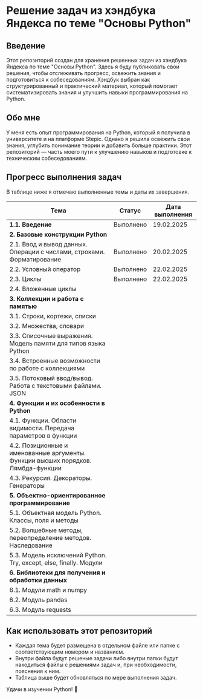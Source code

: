 # Решение задач из хэндбука Яндекса по теме "Основы Python"

## Введение

Этот репозиторий создан для хранения решенных задач из хэндбука Яндекса по теме "Основы Python". Здесь я буду публиковать свои решения, чтобы отслеживать прогресс, освежить знания и подготовиться к собеседованиям. Хэндбук выбран как структурированный и практический материал, который помогает систематизировать знания и улучшить навыки программирования на Python.

## Обо мне

У меня есть опыт программирования на Python, который я получила в университете и на платформе Stepic. Однако я решила освежить свои знания, углубить понимание теории и добавить больше практики. Этот репозиторий — часть моего пути к улучшению навыков и подготовке к техническим собеседованиям.

## Прогресс выполнения задач

В таблице ниже я отмечаю выполненные темы и даты их завершения.

| Тема                                                                 | Статус       | Дата выполнения |
|----------------------------------------------------------------------|--------------|-----------------|
| **1.1. Введение**                                                    | Выполнено    | 19.02.2025      |
| **2. Базовые конструкции Python**                                    |              |                 |
| 2.1. Ввод и вывод данных. Операции с числами, строками. Форматирование | Выполнено    | 20.02.2025      |
| 2.2. Условный оператор                                               | Выполнено    | 22.02.2025      |
| 2.3. Циклы                                                           | Выполнено    | 22.02.2025      |
| 2.4. Вложенные циклы                                                 |              |                 |
| **3. Коллекции и работа с памятью**                                  |              |                 |
| 3.1. Строки, кортежи, списки                                         |              |                 |
| 3.2. Множества, словари                                              |              |                 |
| 3.3. Списочные выражения. Модель памяти для типов языка Python       |              |                 |
| 3.4. Встроенные возможности по работе с коллекциями                  |              |                 |
| 3.5. Потоковый ввод/вывод. Работа с текстовыми файлами. JSON         |              |                 |
| **4. Функции и их особенности в Python**                             |              |                 |
| 4.1. Функции. Области видимости. Передача параметров в функции       |              |                 |
| 4.2. Позиционные и именованные аргументы. Функции высших порядков. Лямбда-функции |              |                 |
| 4.3. Рекурсия. Декораторы. Генераторы                                |              |                 |
| **5. Объектно-ориентированное программирование**                     |              |                 |
| 5.1. Объектная модель Python. Классы, поля и методы                  |              |                 |
| 5.2. Волшебные методы, переопределение методов. Наследование         |              |                 |
| 5.3. Модель исключений Python. Try, except, else, finally. Модули    |              |                 |
| **6. Библиотеки для получения и обработки данных**                   |              |                 |
| 6.1. Модули math и numpy                                             |              |                 |
| 6.2. Модуль pandas                                                   |              |                 |
| 6.3. Модуль requests                                                 |              |                 |

## Как использовать этот репозиторий

- Каждая тема будет размещена в отдельном файле или папке с соответствующим номером и названием.
- Внутри файла будут решеные задачи либо внутри папки будут находиться файлы с решениями задач и, при необходимости, пояснения к ним.
- Таблица выше будет обновляться по мере выполнения задач.

Удачи в изучении Python! 🚀
